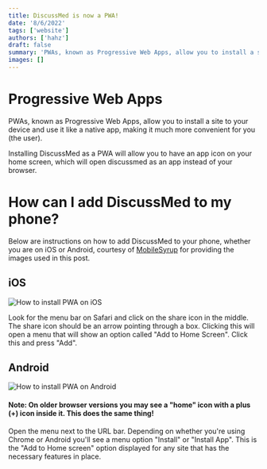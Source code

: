 ```yaml
---
title: DiscussMed is now a PWA!
date: '8/6/2022'
tags: ['website']
authors: ['hahz']
draft: false
summary: 'PWAs, known as Progressive Web Apps, allow you to install a site to your device and use it like a native app, making it much more convenient for you (the user). Read more to learn how.'
images: []
---
```


# Progressive Web Apps

PWAs, known as Progressive Web Apps, allow you to install a site to your device and use it like a native app, making it much more convenient for you (the user).

Installing DiscussMed as a PWA will allow you to have an app icon on your home screen, which will open discussmed as an app instead of your browser.

# How can I add DiscussMed to my phone?

Below are instructions on how to add DiscussMed to your phone, whether you are on iOS or Android, courtesy of [MobileSyrup](https://mobilesyrup.com/2020/05/24/how-install-progressive-web-app-pwa-android-ios-pc-mac/) for providing the images used in this post.

## iOS

![How to install PWA on iOS](/static/images/installpwaios.png)

Look for the menu bar on Safari and click on the share icon in the middle. The share icon should be an arrow pointing through a box. Clicking this will open a menu that will show an option called "Add to Home Screen". Click this and press "Add".

## Android

![How to install PWA on Android](/static/images/installpwaandroid.png)

#### Note: On older browser versions you may see a "home" icon with a plus (+) icon inside it. This does the same thing!

Open the menu next to the URL bar. Depending on whether you're using Chrome or Android you'll see a menu option "Install" or "Install App". This is the "Add to Home screen" option displayed for any site that has the necessary features in place.
